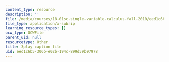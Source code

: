 ```yaml
---
content_type: resource
description: ''
file: /media/courses/18-01sc-single-variable-calculus-fall-2010/eed1c6b5306be02b194c899d59b97978_4Q37iOyBq44.srt
file_type: application/x-subrip
learning_resource_types: []
ocw_type: OCWFile
parent_uid: null
resourcetype: Other
title: 3play caption file
uid: eed1c6b5-306b-e02b-194c-899d59b97978
---
```


